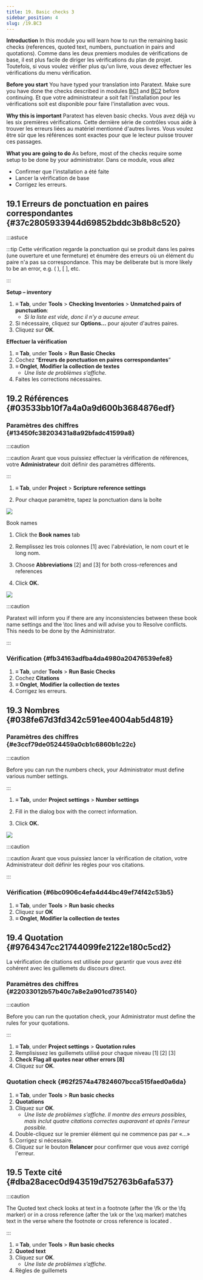 ```yaml
---
title: 19. Basic checks 3
sidebar_position: 4
slug: /19.BC3
---
```




**Introduction**  In this module you will learn how to run the remaining basic checks (references, quoted text, numbers, punctuation in pairs and quotations). Comme dans les deux premiers modules de vérifications de base, il est plus facile de diriger les vérifications du plan de projet. Toutefois, si vous voulez vérifier plus qu'un livre, vous devez effectuer les vérifications du menu vérification.


**Before you start**  You have typed your translation into Paratext. Make sure you have done the checks described in modules [BC1](https://sillsdev.github.io/paratext-manual/5.BC1) and [BC2](https://sillsdev.github.io/paratext-manual/12.BC2) before continuing. Et que votre administrateur a soit fait l'installation pour les vérifications soit est disponible pour faire l'installation avec vous.


**Why this is important**  Paratext has eleven basic checks. Vous avez déjà vu les six premières vérifications. Cette dernière série de contrôles vous aide à trouver les erreurs liées au matériel mentionné d'autres livres. Vous voulez être sûr que les références sont exactes pour que le lecteur puisse trouver ces passages.


**What you are going to do**  As before, most of the checks require some setup to be done by your administrator. Dans ce module, vous allez

- Confirmer que l'installation a été faite
- Lancer la vérification de base
- Corrigez les erreurs.

## 19.1 Erreurs de ponctuation en paires correspondantes {#37c2805933944d69852bddc3b8b8c520}


:::astuce

:::tip
Cette vérification regarde la ponctuation qui se produit dans les paires (une ouverture et une fermeture) et énumère des erreurs où un élément du paire n'a pas sa correspondance. This may be deliberate but is more likely to be an error, e.g. ( ), [ ], etc.

:::




**Setup – inventory**

1. **≡ Tab**, under **Tools** &gt; **Checking Inventories** &gt; **Unmatched pairs of punctuation**:
    - _Si la liste est vide, donc il n'y a aucune erreur._
1. Si nécessaire, cliquez sur **Options…** pour ajouter d'autres paires.
1. Cliquez sur **OK**.

**Effectuer  la vérification**

1. **≡ Tab**, under **Tools** &gt; **Run Basic Checks**
1. Cochez “**Erreurs de ponctuation en paires correspondantes**”
1. **≡ Onglet**, **Modifier la collection de textes**  
    - _Une liste de problèmes s’affiche._
1. Faites les corrections nécessaires.

## 19.2 Références {#03533bb10f7a4a0a9d600b3684876edf}


### Paramètres des chiffres {#13450fc38203431a8a92bfadc41599a8}


:::caution

:::caution
Avant que vous puissiez effectuer la vérification de références, votre **Administrateur** doit définir des paramètres différents.

:::




<div class='notion-row'>
<div class='notion-column' style={{width: 'calc((100% - (min(32px, 4vw) * 1)) * 0.375)'}}>

1. **≡ Tab**, under **Project** > **Scripture reference settings**

1. Pour chaque paramètre, tapez la ponctuation dans la boîte

</div><div className='notion-spacer'></div>

<div class='notion-column' style={{width: 'calc((100% - (min(32px, 4vw) * 1)) * 0.625)'}}>

![](./1019021315.png)

</div><div className='notion-spacer'></div>
</div>


<div class='notion-row'>
<div class='notion-column' style={{width: 'calc((100% - (min(32px, 4vw) * 1)) * 0.375)'}}>

Book names

1. Click the **Book names** tab

1. Remplissez les trois colonnes [1] avec l'abréviation, le nom court et le long nom.

1. Choose **Abbreviations** [2] and [3] for both cross-references and references

1. Click **OK.**

</div><div className='notion-spacer'></div>

<div class='notion-column' style={{width: 'calc((100% - (min(32px, 4vw) * 1)) * 0.625)'}}>

![](./1209414794.png)

</div><div className='notion-spacer'></div>
</div>

:::caution

 Paratext will inform you if there are any inconsistencies between these book name settings and the \toc lines and will advise you to Resolve conflicts. This needs to be done by the Administrator.

:::




### Vérification {#fb34163adfba4da4980a20476539efe8}

1. **≡ Tab**, under **Tools** &gt; **Run Basic Checks**
1. Cochez **Citations**
1. **≡ Onglet**, **Modifier la collection de textes**  
1. Corrigez les erreurs.

## 19.3 Nombres {#038fe67d3fd342c591ee4004ab5d4819}


### Paramètres des chiffres {#e3ccf79de0524459a0cb1c6860b1c22c}


:::caution

Before you can run the numbers check, your Administrator must define various number settings.

:::




<div class='notion-row'>
<div class='notion-column' style={{width: 'calc((100% - (min(32px, 4vw) * 1)) * 0.5)'}}>

1. **≡ Tab,** under **Project settings** > **Number settings**

1. Fill in the dialog box with the correct information.

1. Click **OK.**

</div><div className='notion-spacer'></div>

<div class='notion-column' style={{width: 'calc((100% - (min(32px, 4vw) * 1)) * 0.5)'}}>

![](./11100284.png)

</div><div className='notion-spacer'></div>
</div>

:::caution

:::caution
Avant que vous puissiez lancer la vérification de citation, votre Administrateur doit définir les règles pour vos citations.

:::




### Vérification {#6bc0906c4efa4d44bc49ef74f42c53b5}

1. **≡ Tab**, under **Tools** &gt; **Run basic checks**
1. Cliquez sur **OK**
1. **≡ Onglet**, **Modifier la collection de textes**  

## 19.4 Quotation {#9764347cc21744099fe2122e180c5cd2}


La vérification de citations est utilisée pour garantir que vous avez été cohérent avec les guillemets du discours direct.


### Paramètres des chiffres {#22033012b57b40c7a8e2a901cd735140}


:::caution

Before you can run the quotation check, your Administrator must define the rules for your quotations.

:::



1. **≡ Tab**, under **Project settings** &gt; **Quotation rules**
1. Remplisissez les guillemets utilisé pour chaque niveau \[1\] \[2\] [3]
1. **Check Flag all quotes near other errors [8]**
1. Cliquez sur **OK**.

### Quotation check {#62f2574a47824607bcca515faed0a6da}

1. **≡ Tab**, under **Tools** &gt; **Run basic checks**
1. **Quotations**
1. Cliquez sur **OK**.
    - _Une liste de problèmes s’affiche. Il montre des erreurs possibles, mais inclut quatre citations correctes auparavant et après l'erreur possible._
1. Double-cliquez sur le premier élément qui ne commence pas par «…»
1. Corrigez si nécessaire.
1. Cliquez sur le bouton **Relancer** pour confirmer que vous avez corrigé l'erreur.

## 19.5 Texte cité {#dba28acec0d943519d752763b6afa537}


:::caution

The Quoted text check looks at text in a footnote (after the \fk or the \fq marker) or in a cross reference (after the \xk or the \xq marker) matches text in the verse where the footnote or cross reference is located .

:::



1. **≡ Tab**, under **Tools** &gt; **Run basic checks**
1. **Quoted text**
1. Cliquez sur **OK**.
    - _Une liste de problèmes s’affiche._
1. Règles de guillemets
